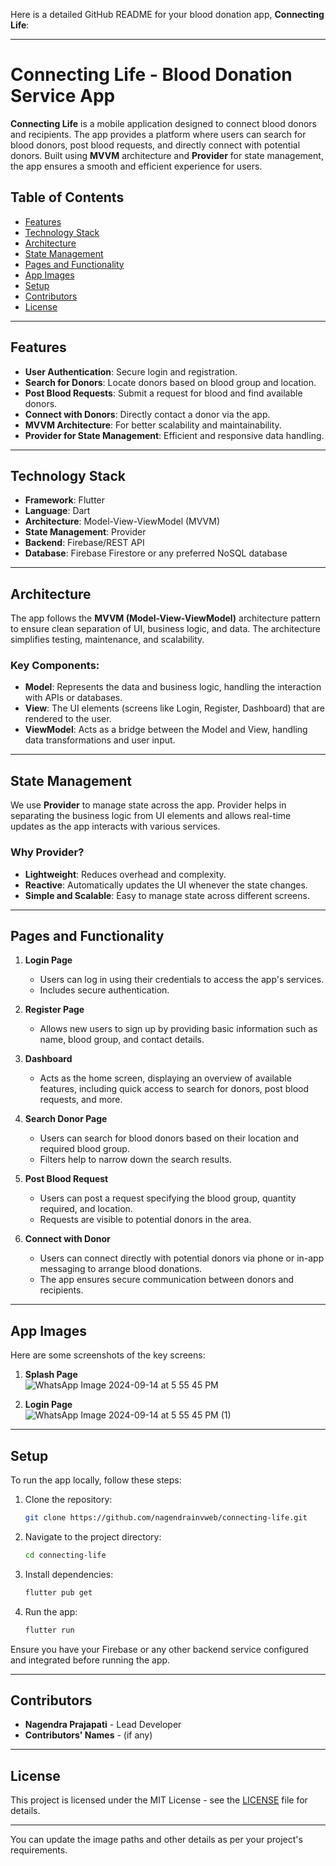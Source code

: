 Here is a detailed GitHub README for your blood donation app, **Connecting Life**:

---

# Connecting Life - Blood Donation Service App

**Connecting Life** is a mobile application designed to connect blood donors and recipients. The app provides a platform where users can search for blood donors, post blood requests, and directly connect with potential donors. Built using **MVVM** architecture and **Provider** for state management, the app ensures a smooth and efficient experience for users.

## Table of Contents
- [Features](#features)
- [Technology Stack](#technology-stack)
- [Architecture](#architecture)
- [State Management](#state-management)
- [Pages and Functionality](#pages-and-functionality)
- [App Images](#app-images)
- [Setup](#setup)
- [Contributors](#contributors)
- [License](#license)

---

## Features
- **User Authentication**: Secure login and registration.
- **Search for Donors**: Locate donors based on blood group and location.
- **Post Blood Requests**: Submit a request for blood and find available donors.
- **Connect with Donors**: Directly contact a donor via the app.
- **MVVM Architecture**: For better scalability and maintainability.
- **Provider for State Management**: Efficient and responsive data handling.

---

## Technology Stack
- **Framework**: Flutter
- **Language**: Dart
- **Architecture**: Model-View-ViewModel (MVVM)
- **State Management**: Provider
- **Backend**: Firebase/REST API
- **Database**: Firebase Firestore or any preferred NoSQL database

---

## Architecture
The app follows the **MVVM (Model-View-ViewModel)** architecture pattern to ensure clean separation of UI, business logic, and data. The architecture simplifies testing, maintenance, and scalability.

### Key Components:
- **Model**: Represents the data and business logic, handling the interaction with APIs or databases.
- **View**: The UI elements (screens like Login, Register, Dashboard) that are rendered to the user.
- **ViewModel**: Acts as a bridge between the Model and View, handling data transformations and user input.

---

## State Management
We use **Provider** to manage state across the app. Provider helps in separating the business logic from UI elements and allows real-time updates as the app interacts with various services.

### Why Provider?
- **Lightweight**: Reduces overhead and complexity.
- **Reactive**: Automatically updates the UI whenever the state changes.
- **Simple and Scalable**: Easy to manage state across different screens.

---

## Pages and Functionality

1. **Login Page**
   - Users can log in using their credentials to access the app's services.
   - Includes secure authentication.
   
2. **Register Page**
   - Allows new users to sign up by providing basic information such as name, blood group, and contact details.
   
3. **Dashboard**
   - Acts as the home screen, displaying an overview of available features, including quick access to search for donors, post blood requests, and more.
   
4. **Search Donor Page**
   - Users can search for blood donors based on their location and required blood group.
   - Filters help to narrow down the search results.

5. **Post Blood Request**
   - Users can post a request specifying the blood group, quantity required, and location.
   - Requests are visible to potential donors in the area.

6. **Connect with Donor**
   - Users can connect directly with potential donors via phone or in-app messaging to arrange blood donations.
   - The app ensures secure communication between donors and recipients.

---

## App Images
Here are some screenshots of the key screens:

1. **Splash Page**  
   ![WhatsApp Image 2024-09-14 at 5 55 45 PM](https://github.com/user-attachments/assets/820b9517-286b-4f4f-b875-9e39ecf19936)


2. **Login Page**  
   ![WhatsApp Image 2024-09-14 at 5 55 45 PM (1)](https://github.com/user-attachments/assets/fbc308d0-795c-4fcd-b45a-29270a60ad75)


---

## Setup
To run the app locally, follow these steps:

1. Clone the repository:
   ```bash
   git clone https://github.com/nagendrainvweb/connecting-life.git
   ```

2. Navigate to the project directory:
   ```bash
   cd connecting-life
   ```

3. Install dependencies:
   ```bash
   flutter pub get
   ```

4. Run the app:
   ```bash
   flutter run
   ```

Ensure you have your Firebase or any other backend service configured and integrated before running the app.

---

## Contributors
- **Nagendra Prajapati** - Lead Developer
- **Contributors' Names** - (if any)

---

## License
This project is licensed under the MIT License - see the [LICENSE](LICENSE) file for details.

---

You can update the image paths and other details as per your project's requirements.
